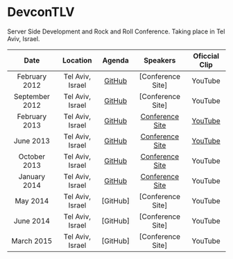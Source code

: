 DevconTLV
=========

Server Side Development and Rock and Roll Conference. Taking place in Tel Aviv, Israel.



| Date | Location | Agenda | Speakers | Oficcial Clip  | 
|:-----------:|:------------:|:------------:|:------------:|:------------:|
| February 2012   | Tel Aviv, Israel | [GitHub](https://github.com/fogelmania/DevconTLV/blob/master/Agenda.md#devcontlv-february-2012-speakers) |   [Conference Site] |  YouTube  |  
| September 2012   | Tel Aviv, Israel | [GitHub](https://github.com/fogelmania/DevconTLV/blob/master/Agenda.md#devcontlv-september-2012-speakers) |  [Conference Site] |  YouTube  |  
| February 2013    | Tel Aviv, Israel |    [GitHub](https://github.com/fogelmania/DevconTLV/blob/master/Agenda.md#devcontlv-february-2013-speakers)  | [Conference Site](http://devcon-february.events.co.il/speakers-list)  |   [YouTube](http://www.youtube.com/watch?v=dO8MqdPVUeo)  | 
| June 2013      | Tel Aviv, Israel |    [GitHub](https://github.com/fogelmania/DevconTLV/blob/master/Agenda.md#devcontlv-june-2013-speakers) |   [Conference Site](http://devcon-june2013.events.co.il/speakers-list) |  [YouTube](http://www.youtube.com/watch?v=vRiNHEaC5_4)  |  
| October 2013      | Tel Aviv, Israel |    [GitHub](https://github.com/fogelmania/DevconTLV/blob/master/Agenda.md#devcontlv-october-2013-speakers) |   [Conference Site](http://devcon-oct13.events.co.il/speakers-list) |  YouTube  |  
| January 2014   | Tel Aviv, Israel | [GitHub](https://github.com/fogelmania/DevconTLV/blob/master/Agenda.md#devcontlv-february-2012-speakers) |   [Conference Site](http://devcon-jan14.events.co.il/speakers-list) |  YouTube  |  
| May 2014      | Tel Aviv, Israel |    [GitHub] |   [Conference Site] |  YouTube  |  
| June 2014      | Tel Aviv, Israel |    [GitHub] |   [Conference Site] |  YouTube  |  
| March 2015      | Tel Aviv, Israel |    [GitHub] |   [Conference Site] |  YouTube  | 
